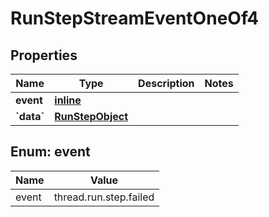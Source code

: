 
# RunStepStreamEventOneOf4

## Properties
Name | Type | Description | Notes
------------ | ------------- | ------------- | -------------
**event** | [**inline**](#Event) |  | 
**&#x60;data&#x60;** | [**RunStepObject**](RunStepObject.md) |  | 


<a id="Event"></a>
## Enum: event
Name | Value
---- | -----
event | thread.run.step.failed



